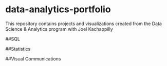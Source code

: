 # data-analytics-portfolio
This repository contains projects and visualizations created from the Data Science & Analytics program with Joel Kachappilly

##SQL

##Statistics

##Visual Communications
